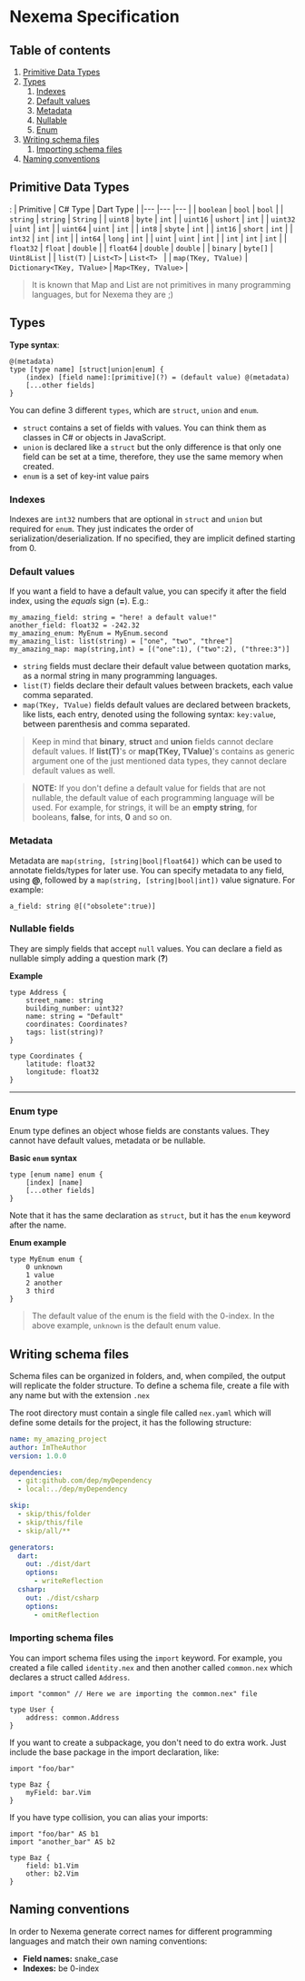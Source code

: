 ﻿# Nexema Specification

## Table of contents
1. [Primitive Data Types](#primitive-data-types)
2. [Types](#types)
    1. [Indexes](#indexes) 
    2. [Default values](#default-values)
    3. [Metadata](#metadata)
    4. [Nullable](#nullable-fields)
    5. [Enum](#enum-type)
3. [Writing schema files](#writing-schema-files)
	1. [Importing schema files](#importing-schema-files)
4. [Naming conventions](#naming-conventions)

## Primitive Data Types <a name="primitive-data-types"></a>
:
| Primitive | C# Type | Dart Type |
|--- |--- |--- |
| ```boolean``` | ```bool``` | ```bool``` |
| ```string``` | ```string``` | ```String``` |
| ```uint8``` | ```byte``` | ```int``` |
| ```uint16``` | ```ushort``` | ```int``` |
| ```uint32``` | ```uint``` | ```int``` |
| ```uint64``` | ```uint``` | ```int``` |
| ```int8``` | ```sbyte``` | ```int``` |
| ```int16``` | ```short``` | ```int``` |
| ```int32``` | ```int``` | ```int``` |
| ```int64``` | ```long``` | ```int``` |
| ```uint``` | ```uint``` | ```int``` |
| ```int``` | ```int``` | ```int``` |
| ```float32``` | ```float``` | ```double``` |
| ```float64``` | ```double``` | ```double``` |
| ```binary``` | ```byte[]``` | ```Uint8List``` |
| ```list(T)``` | ```List<T>``` | ```List<T> ``` |
| ```map(TKey, TValue)``` | ```Dictionary<TKey, TValue>``` | ```Map<TKey, TValue>``` |

> It is known that Map and List are not primitives in many programming languages, but for Nexema they are ;)


## Types
**Type syntax**:
```
@(metadata)
type [type name] [struct|union|enum] {
	(index) [field name]:[primitive](?) = (default value) @(metadata)
	[...other fields]
}
```
You can define  3 different `types`, which are `struct`, `union` and `enum`.

- `struct` contains a set of fields with values. You can think them as classes in C# or objects in JavaScript.
- `union` is declared like a `struct` but the only difference is that only one field can be set at a time, therefore, they use the same memory when created.
- `enum` is a set of key-int value pairs

### **Indexes**
Indexes are `int32` numbers that are optional in `struct` and `union` but required for `enum`. They just indicates the order of serialization/deserialization. If no specified, they are implicit defined starting from 0.

### **Default values**
If you want a field to have a default value, you can specify it after the field index, using the *equals* sign (**=**).
E.g.:
```
my_amazing_field: string = "here! a default value!"
another_field: float32 = -242.32
my_amazing_enum: MyEnum = MyEnum.second
my_amazing_list: list(string) = ["one", "two", "three"]
my_amazing_map: map(string,int) = [("one":1), ("two":2), ("three:3")]
```
* `string` fields must declare their default value between quotation marks, as a normal string in many programming languages.
* `list(T)` fields declare their default values between brackets, each value comma separated.
* `map(TKey, TValue)` fields default values are declared between brackets, like lists, each entry, denoted using the following syntax: `key:value`, between parenthesis and comma separated.


> Keep in mind that **binary**, **struct** and **union** fields cannot declare default values. If **list(T)**'s or **map(TKey, TValue)**'s contains as generic argument one of the just mentioned data types, they cannot declare default values as well.


> **NOTE:** If you don't define a default value for fields that are not nullable, the default value of each programming language will be used. For example, for strings, it will be an **empty string**, for booleans, **false**, for ints, **0** and so on.

### **Metadata**  
Metadata are `map(string, [string|bool|float64])` which can be used to annotate fields/types for later use. You can specify metadata to any field, using **@**, followed by a  `map(string, [string|bool|int])` value signature.
For example:
```
a_field: string @[("obsolete":true)]
```


###  **Nullable fields**  
They are simply fields that accept `null` values.
You can declare a field as nullable simply adding a question mark (**?**)

**Example**
```
type Address {
    street_name: string
    building_number: uint32?
    name: string = "Default"
    coordinates: Coordinates?
    tags: list(string)? 
}

type Coordinates {
    latitude: float32
    longitude: float32
}
```

---

### Enum type
Enum type defines an object whose fields are constants values. They cannot have default values, metadata or be nullable.

**Basic `enum` syntax**
```
type [enum name] enum {
	[index] [name]
	[...other fields]
}
```

Note that it has the same declaration as `struct`, but it has the `enum` keyword after the name.

**Enum example**
```
type MyEnum enum {
	0 unknown
	1 value
	2 another
	3 third
}
```
> The default value of the enum is the field with the 0-index. In the above example, `unknown` is the default enum value.


## Writing schema files
Schema files can be organized in folders, and, when compiled, the output will replicate the folder structure.
To define a schema file, create a file with any name but with the extension `.nex`

The root directory must contain a single file called `nex.yaml` which will define some details for the project, it has the following structure:
```yaml
name: my_amazing_project
author: ImTheAuthor
version: 1.0.0

dependencies:
  - git:github.com/dep/myDependency
  - local:../dep/myDependency

skip:
  - skip/this/folder
  - skip/this/file
  - skip/all/**

generators:
  dart:
    out: ./dist/dart
    options:
      - writeReflection
  csharp:
    out: ./dist/csharp
    options:
      - omitReflection

```

### Importing schema files
You can import schema files  using the `import` keyword.
For example, you created a file called `identity.nex` and then another called `common.nex` which declares a struct called `Address`.
```
import "common" // Here we are importing the common.nex" file

type User {
	address: common.Address
}
```

If you want to create a subpackage, you don't need to do extra work. Just include the base package in the import declaration, like:
```
import "foo/bar"
    
type Baz {
    myField: bar.Vim
}
```
If you have type collision, you can alias your imports:
```
import "foo/bar" AS b1
import "another_bar" AS b2
    
type Baz {
    field: b1.Vim
	other: b2.Vim
}
```

## Naming conventions
In order to Nexema generate correct names for different programming languages and match their own naming conventions:

- **Field names:** snake_case
- **Indexes:** be 0-index
